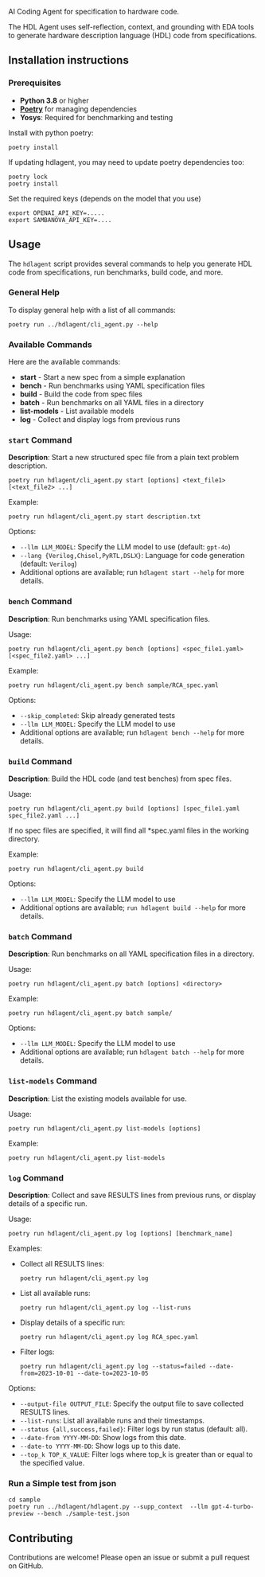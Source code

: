 
AI Coding Agent for specification to hardware code.

The HDL Agent uses self-reflection, context, and grounding with EDA tools to generate hardware description language (HDL) code from specifications.


## Installation instructions
### **Prerequisites**

- **Python 3.8** or higher
- **[Poetry](https://python-poetry.org/docs/#installation)** for managing dependencies
- **Yosys**: Required for benchmarking and testing

Install with python poetry:
```
poetry install
```

If updating hdlagent, you may need to update poetry dependencies too:
```
poetry lock
poetry install
```

Set the required keys (depends on the model that you use)
```
export OPENAI_API_KEY=.....
export SAMBANOVA_API_KEY=....
```
## Usage
The `hdlagent` script provides several commands to help you generate HDL code from specifications, run benchmarks, build code, and more.

### General Help
To display general help with a list of all commands:
```
poetry run ../hdlagent/cli_agent.py --help
```
### **Available Commands**

Here are the available commands:
- **start** - Start a new spec from a simple explanation
- **bench** - Run benchmarks using YAML specification files
- **build** - Build the code from spec files
- **batch** - Run benchmarks on all YAML files in a directory
- **list-models** - List available models
- **log** - Collect and display logs from previous runs

### **`start` Command**
**Description**: Start a new structured spec file from a plain text problem description.
```
poetry run hdlagent/cli_agent.py start [options] <text_file1> [<text_file2> ...]
```
Example:
```
poetry run hdlagent/cli_agent.py start description.txt
```
Options:

- `--llm LLM_MODEL`: Specify the LLM model to use (default: `gpt-4o`)
- `--lang {Verilog,Chisel,PyRTL,DSLX}`: Language for code generation (default: `Verilog`)
- Additional options are available; run `hdlagent start --help` for more details.

### **`bench` Command**
**Description**: Run benchmarks using YAML specification files.

Usage:
```
poetry run hdlagent/cli_agent.py bench [options] <spec_file1.yaml> [<spec_file2.yaml> ...]
```
Example:
```
poetry run hdlagent/cli_agent.py bench sample/RCA_spec.yaml
```
Options:

- `--skip_completed`: Skip already generated tests
- `--llm LLM_MODEL`: Specify the LLM model to use
- Additional options are available; run `hdlagent bench --help` for more details.
### **`build` Command**
**Description**: Build the HDL code (and test benches) from spec files.

Usage:
```
poetry run hdlagent/cli_agent.py build [options] [spec_file1.yaml spec_file2.yaml ...]
```
If no spec files are specified, it will find all *spec.yaml files in the working directory.

Example:
```
poetry run hdlagent/cli_agent.py build
```
Options:

- `--llm LLM_MODEL`: Specify the LLM model to use
- Additional options are available; `run hdlagent build --help` for more details.
### **`batch` Command**
**Description**: Run benchmarks on all YAML specification files in a directory.

Usage:
```
poetry run hdlagent/cli_agent.py batch [options] <directory>
```
Example:
```
poetry run hdlagent/cli_agent.py batch sample/
```
Options:

- `--llm LLM_MODEL`: Specify the LLM model to use
- Additional options are available; run `hdlagent batch --help` for more details.
### **`list-models` Command**
**Description**: List the existing models available for use.

Usage:
```
poetry run hdlagent/cli_agent.py list-models [options]
```
Example:
```
poetry run hdlagent/cli_agent.py list-models
```
### **`log` Command**
**Description**: Collect and save RESULTS lines from previous runs, or display details of a specific run.

Usage:
```
poetry run hdlagent/cli_agent.py log [options] [benchmark_name]
```
Examples:

 - Collect all RESULTS lines:
   ```
   poetry run hdlagent/cli_agent.py log
   ```
 - List all available runs:
   ```
   poetry run hdlagent/cli_agent.py log --list-runs
   ```
 - Display details of a specific run:
   ```
   poetry run hdlagent/cli_agent.py log RCA_spec.yaml
   ```
 - Filter logs:
   ```
   poetry run hdlagent/cli_agent.py log --status=failed --date-from=2023-10-01 --date-to=2023-10-05
   ```

Options:

- `--output-file OUTPUT_FILE`: Specify the output file to save collected RESULTS lines.
- `--list-runs`: List all available runs and their timestamps.
- `--status {all,success,failed}`: Filter logs by run status (default: all).
- `--date-from YYYY-MM-DD`: Show logs from this date.
- `--date-to YYYY-MM-DD`: Show logs up to this date.
- `--top_k TOP_K_VALUE`: Filter logs where top_k is greater than or equal to the specified value.

### Run a Simple test from json

```
cd sample
poetry run ../hdlagent/hdlagent.py --supp_context  --llm gpt-4-turbo-preview --bench ./sample-test.json
```

## Contributing
Contributions are welcome! Please open an issue or submit a pull request on GitHub.

